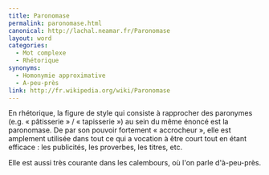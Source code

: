 ```yaml
---
title: Paronomase
permalink: paronomase.html
canonical: http://lachal.neamar.fr/Paronomase
layout: word
categories:
  - Mot complexe
  - Rhétorique
synonyms:
  - Homonymie approximative
  - A-peu-près
link: http://fr.wikipedia.org/wiki/Paronomase
---
```


En rhétorique, la figure de style qui consiste à rapprocher des paronymes (e.g. « pâtisserie » / « tapisserie ») au sein du même énoncé est la paronomase. De par son pouvoir fortement « accrocheur », elle est amplement utilisée dans tout ce qui a vocation à être court tout en étant efficace : les publicités, les proverbes, les titres, etc.

Elle est aussi très courante dans les calembours, où l'on parle d'à-peu-près.

